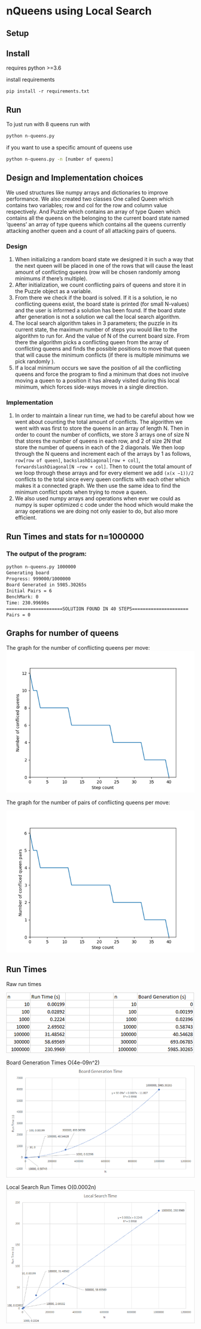 # nQueens using Local Search

## Setup

## Install
requires python >=3.6

install requirements
```
pip install -r requirements.txt
```

## Run

To just run with 8 queens run with
```bash
python n-queens.py
```

if you want to use a specific amount of queens use
```bash
python n-queens.py -n [number of queens]
```

## Design and Implementation choices

We used structures like numpy arrays and dictionaries to improve performance. We also created two classes
One called Queen which contains two variables; row and col for the row and column value respectively. And
Puzzle which contains an array of type Queen which contains all the queens on the belonging to the current
board state named ’queens’ an array of type queens which contains all the queens currently attacking another
queen and a count of all attacking pairs of queens.

### Design
1. When initializing a random board state we designed it in such a way that the next queen will be placed in
one of the rows that will cause the least amount of conflicting queens (row will be chosen randomly among
minimums if there’s multiple).
2. After initialization, we count conflicting pairs of queens and store it in the Puzzle object as a variable.
3. From there we check if the board is solved. If it is a solution, ie no conflicting queens exist, the board
state is printed (for small N-values) and the user is informed a solution has been found. If the board state
after generation is not a solution we call the local search algorithm.
4. The local search algorithm takes in 3 parameters; the puzzle in its current state, the maximum number of
steps you would like to the algorithm to run for. And the value of N of the current board size. From there
the algorithm picks a conflicting queen from the array of conflicting queens and finds the possible positions
to move that queen that will cause the minimum conflicts (if there is multiple minimums we pick randomly ).
5. If a local minimum occurs we save the position of all the conflicting queens and force the program
to find a minimum that does not involve moving a queen to a position it has already visited during this local
minimum, which forces side-ways moves in a single direction.

### Implementation
1. In order to maintain a linear run time, we had to be careful about how we went about counting
the total amount of conflicts. The algorithm we went with was first to store the queens in an array of
length N. Then in order to count the number of conflicts, we store 3 arrays one of size N that stores
the number of queens in each row, and 2 of size 2N that store the number of queens in each of the
2 diagonals. We then loop through the N queens and increment each of the arrays by 1 as follows,
`row[row of queen]`, `backslashDiagonal[row + col]`, `forwardslashDiagonal[N −row + col]`. Then to count
the total amount of we loop through these arrays and for every element we add `(x(x −1))/2` conflicts to the
total since every queen conflicts with each other which makes it a connected graph. We then use the same
idea to find the minimum conflict spots when trying to move a queen.
2. We also used numpy arrays and operations when ever we could as numpy is super optimized c code
under the hood which would make the array operations we are doing not only easier to do, but also more
efficient.

## Run Times and stats for n=1000000

### The output of the program:
```
python n-queens.py 1000000
Generating board
Progress: 999000/1000000
Board Generated in 5985.30265s
Initial Pairs = 6
BenchMark: 0
Time: 230.99690s
=====================SOLUTION FOUND IN 40 STEPS=====================
Pairs = 0
```

## Graphs for number of queens

The graph for the number of conflicting queens per move:
![conflictingQueens](./docs/n-queens-conflict-count-plot-1000000.png)

The graph for the number of pairs of conflicting queens per move:

![conflictingQueenPairs](./docs/n-queens-conflict-pair-count-plot-1000000.png)

## Run Times

Raw run times

![RunTimesChart](./docs/RunTimesChart.png)

Board Generation Times O(4e-09n^2)
![boardGenerationTimePlot](./docs/boardGenerationTimePlot.png)

Local Search Run Times O(0.0002n)
![localSearchTimePlot](./docs/localSearchTimePlot.png)
